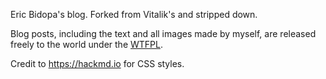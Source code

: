 Eric Bidopa's blog. Forked from Vitalik's and stripped down.

Blog posts, including the text and all images made by myself, are released freely to the world under the [WTFPL](http://www.wtfpl.net/).

Credit to https://hackmd.io for CSS styles.
